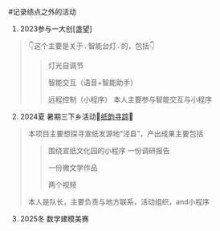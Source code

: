 #记录绩点之外的活动
1. 2023参与一大创[盏望]
>👇这个主要是关于💡智能台灯💡的，包括👇
>> 灯光自调节
>>
>> 智能交互（语音+智能助手）
>>
>> 远程控制（小程序）
>本人主要参与智能交互与小程序
2. 2024夏 暑期三下乡活动📜[纸韵寻踪](https://github.com/ironhxs/Summer-Volunteer-Program-2024-)📜
>本项目主要想探寻宣纸发源地“泾县”，产出成果主要包括
>>围绕宣纸文化园的小程序
>> 一份调研报告
>> 
>> 一份微文学作品
>> 
>> 两个视频
>> 
>本人是队长，主要负责与地方联系，活动组织，and小程序
3. 2025冬 数学建模美赛
